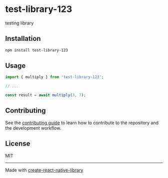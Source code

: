 # test-library-123

testing library

## Installation

```sh
npm install test-library-123
```

## Usage

```js
import { multiply } from 'test-library-123';

// ...

const result = await multiply(3, 7);
```

## Contributing

See the [contributing guide](CONTRIBUTING.md) to learn how to contribute to the repository and the development workflow.

## License

MIT

---

Made with [create-react-native-library](https://github.com/callstack/react-native-builder-bob)
